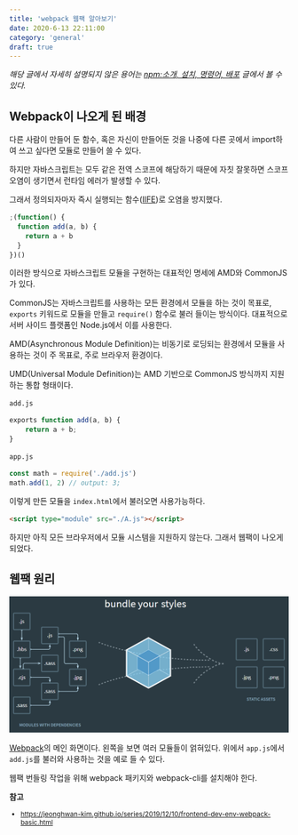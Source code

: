 ```yaml
---
title: 'webpack 웹팩 알아보기'
date: 2020-6-13 22:11:00
category: 'general'
draft: true
---
```


<p style="font-style: italic; font-size: 14px">해당 글에서 자세히 설명되지 않은 용어는 <a href="https://howdy-mj.netlify.app/general/about-npm">npm:소개, 설치, 명령어, 배포</a> 글에서 볼 수 있다.</p>

## Webpack이 나오게 된 배경

다른 사람이 만들어 둔 함수, 혹은 자신이 만들어둔 것을 나중에 다른 곳에서 import하여 쓰고 싶다면 모듈로 만들어 쓸 수 있다.

하지만 자바스크립트는 모두 같은 전역 스코프에 해당하기 때문에 자칫 잘못하면 스코프 오염이 생기면서 런타임 에러가 발생할 수 있다.

그래서 정의되자마자 즉시 실행되는 함수([IIFE](https://developer.mozilla.org/ko/docs/Glossary/IIFE))로 오염을 방지했다.

```js
;(function() {
  function add(a, b) {
    return a + b
  }
})()
```

이러한 방식으로 자바스크립트 모듈을 구현하는 대표적인 명세에 AMD와 CommonJS가 있다.

CommonJS는 자바스크립트를 사용하는 모든 환경에서 모듈을 하는 것이 목표로, `exports` 키워드로 모듈을 만들고 `require()` 함수로 불러 들이는 방식이다. 대표적으로 서버 사이드 플랫폼인 Node.js에서 이를 사용한다.

AMD(Asynchronous Module Definition)는 비동기로 로딩되는 환경에서 모듈을 사용하는 것이 주 목표로, 주로 브라우저 환경이다.

UMD(Universal Module Definition)는 AMD 기반으로 CommonJS 방식까지 지원하는 통합 형태이다.

`add.js`

```js
exports function add(a, b) {
    return a + b;
}
```

`app.js`

```js
const math = require('./add.js')
math.add(1, 2) // output: 3;
```

이렇게 만든 모듈을 `index.html`에서 불러오면 사용가능하다.

```html
<script type="module" src="./A.js"></script>
```

하지만 아직 모든 브라우저에서 모듈 시스템을 지원하지 않는다. 그래서 웹팩이 나오게 되었다.

## 웹팩 원리

![webpack](./images/webpack/01.PNG)

[Webpack](https://webpack.js.org/)의 메인 화면이다. 왼쪽을 보면 여러 모듈들이 얽혀있다. 위에서 `app.js`에서 `add.js`를 불러와 사용하는 것을 예로 들 수 있다.

웹팩 번들링 작업을 위해 webpack 패키지와 webpack-cli를 설치해야 한다.

**참고**

<div style="font-size: 12px;">

- https://jeonghwan-kim.github.io/series/2019/12/10/frontend-dev-env-webpack-basic.html

</div>
